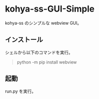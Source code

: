 # kohya-ss-GUI-Simple
kohya-ss のシンプルな webview GUI。

## インストール
シェルから以下のコマンドを実行。
> python -m pip install webview

## 起動
run.py を実行。
